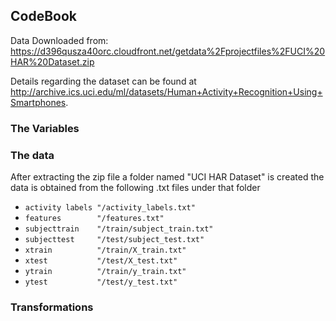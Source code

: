 ## CodeBook

Data Downloaded from: https://d396qusza40orc.cloudfront.net/getdata%2Fprojectfiles%2FUCI%20HAR%20Dataset.zip

Details regarding the dataset can be found at http://archive.ics.uci.edu/ml/datasets/Human+Activity+Recognition+Using+Smartphones.

### The Variables


### The data
After extracting the zip file a folder named "UCI HAR Dataset" is created
the data is obtained from the following .txt files under that folder

- ``activity labels "/activity_labels.txt"`` 
- ``features        "/features.txt"``
- ``subjecttrain    "/train/subject_train.txt"``
- ``subjecttest     "/test/subject_test.txt"``
- ``xtrain          "/train/X_train.txt"``
- ``xtest           "/test/X_test.txt"``
- ``ytrain          "/train/y_train.txt"``
- ``ytest           "/test/y_test.txt"``

### Transformations
